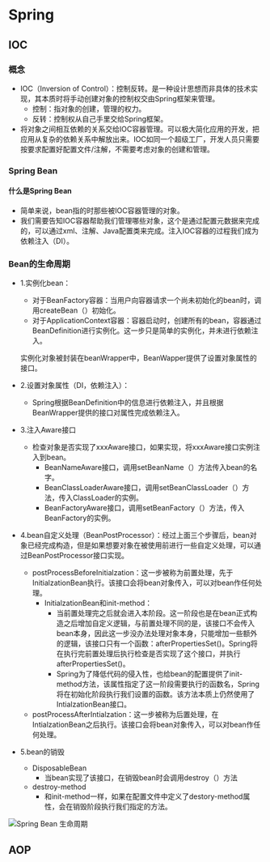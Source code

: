 # Spring

## IOC

### 概念

- IOC（Inversion of Control）：控制反转。是一种设计思想而非具体的技术实现，其本质时将手动创建对象的控制权交由Spring框架来管理。
  - 控制：指对象的创建，管理的权力。
  - 反转：控制权从自己手里交给Spring框架。
- 将对象之间相互依赖的关系交给IOC容器管理。可以极大简化应用的开发，把应用从复杂的依赖关系中解放出来。IOC如同一个超级工厂，开发人员只需要按要求配置好配置文件/注解，不需要考虑对象的创建和管理。



### Spring Bean

#### 什么是Spring Bean

- 简单来说，bean指的时那些被IOC容器管理的对象。
- 我们需要告知IOC容器帮助我们管理哪些对象，这个是通过配置元数据来完成的，可以通过xml、注解、Java配置类来完成。注入IOC容器的过程我们成为依赖注入（DI）。

### Bean的生命周期

- 1.实例化bean：

  - 对于BeanFactory容器：当用户向容器请求一个尚未初始化的bean时，调用createBean（）初始化。
  - 对于ApplicationContext容器：容器启动时，创建所有的bean，容器通过BeanDefinition进行实例化。这一步只是简单的实例化，并未进行依赖注入。

  实例化对象被封装在beanWrapper中，BeanWapper提供了设置对象属性的接口。

- 2.设置对象属性（DI，依赖注入）：

  - Spring根据BeanDefinition中的信息进行依赖注入，并且根据BeanWrapper提供的接口对属性完成依赖注入。

- 3.注入Aware接口
  - 检查对象是否实现了xxxAware接口，如果实现，将xxxAware接口实例注入到bean。
    - BeanNameAware接口，调用setBeanName（）方法传入bean的名字。
    - BeanClassLoaderAware接口，调用setBeanClassLoader（）方法，传入ClassLoader的实例。
    - BeanFactoryAware接口，调用setBeanFactory（）方法，传入BeanFactory的实例。
- 4.bean自定义处理（BeanPostProcessor）：经过上面三个步骤后，bean对象已经完成构造，但是如果想要对象在被使用前进行一些自定义处理，可以通过BeanPostProcessor接口实现。
  - postProcessBeforeInitialzation：这一步被称为前置处理，先于InitialzationBean执行。该接口会将bean对象传入，可以对bean作任何处理。
    - InitialzationBean和init-method：
      - 当前置处理完之后就会进入本阶段。这一阶段也是在bean正式构造之后增加自定义逻辑，与前置处理不同的是，该接口不会传入bean本身，因此这一步没办法处理对象本身，只能增加一些额外的逻辑，该接口只有一个函数：afterPropertiesSet()。Spring将在执行完前置处理后执行检查是否实现了这个接口，并执行afterPropertiesSet()。
      - Spring为了降低代码的侵入性，也给bean的配置提供了init-method方法，该属性指定了这一阶段需要执行的函数名，Spring将在初始化阶段执行我们设置的函数。该方法本质上仍然使用了IntialzationBean接口。
  - postProcessAfterIntialzation：这一步被称为后置处理，在IntialzationBean之后执行。该接口会将bean对象传入，可以对bean作任何处理。
- 5.bean的销毁
  - DisposableBean
    - 当bean实现了该接口，在销毁bean时会调用destroy（）方法
  - destroy-method
    - 和init-method一样，如果在配置文件中定义了destory-method属性，会在销毁阶段执行我们指定的方法。

![Spring Bean 生命周期](https://images.xiaozhuanlan.com/photo/2019/24bc2bad3ce28144d60d9e0a2edf6c7f.jpg)

## AOP





